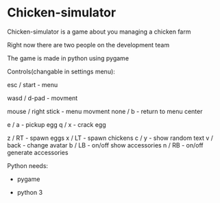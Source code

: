 # Chicken-simulator

Chicken-simulator is a game about you managing a chicken farm

Right now there are two people on the development team

The game is made in python using pygame




Controls(changable in settings menu):

esc / start - menu

wasd / d-pad - movment

mouse / right stick - menu movment
none / b - return to menu center

e / a - pickup egg
q / x - crack egg

z / RT - spawn eggs
x / LT - spawn chickens
c / y - show random text
v / back - change avatar
b / LB - on/off show accessories
n / RB - on/off generate accessories


Python needs:

- pygame

- python 3
